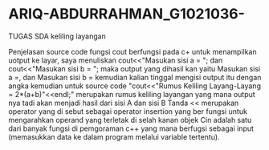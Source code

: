 # ARIQ-ABDURRAHMAN_G1021036-
TUGAS SDA
keliling layangan

Penjelasan source code
fungsi cout berfungsi pada c+ untuk menampilkan uotput ke layar, saya menuliskan  cout<<"Masukan sisi a = "; dan  cout<<"Masukan sisi b = "; maka output yang dihasil kan yaitu Masukan sisi a =, dan Masukan sisi b = kemudian kalian tinggal mengisi output itu dengan angka 
kemudian untuk source code  "cout<<"Rumus Keliling Layang-Layang = 2*(a+b)"<<endl;" merupakan rumus keliling layangan yang mana output nya tadi akan menjadi hasil dari sisi A dan sisi B 
Tanda << merupakan operator yang di sebut sebagai operator insertion yang ber fungsi untuk mengarahkan operand yang terletak di selah kanan objek
Cin adalah satu dari banyak fungsi di pemgoraman c++ yang mana berfugsi sebagai input (memasukkan data ke dalam program melalui variable tertentu).
